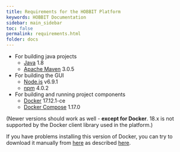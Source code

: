 ```yaml
---
title: Requirements for the HOBBIT Platform
keywords: HOBBIT Documentation
sidebar: main_sidebar
toc: false
permalink: requirements.html
folder: docs
---
```


* For building java projects
  * [Java](https://www.java.com) 1.8
  * [Apache Maven](http://maven.apache.org/) 3.0.5
* For building the GUI
  * [Node.js](https://nodejs.org) v6.9.1
  * [npm](https://www.npmjs.com/) 4.0.2
* For building and running project components
  * [Docker](https://www.docker.com/) 17.12.1-ce
  * [Docker Compose](https://docs.docker.com/compose/) 1.17.0

(Newer versions should work as well - **except for Docker**. 18.x is not supported by the Docker client library used in the platform.)

If you have problems installing this version of Docker, you can try to download it manually from [here](https://download.docker.com/linux/ubuntu/dists/xenial/pool/stable/amd64/) as described [here](https://docs.docker.com/engine/install/ubuntu/).
